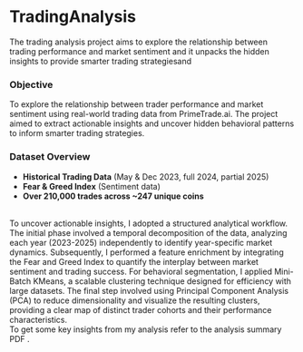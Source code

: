 # TradingAnalysis
The trading analysis project aims to explore the relationship between trading performance and market sentiment and it unpacks the hidden insights to provide smarter trading strategiesand 
### **Objective**

To explore the relationship between trader performance and market sentiment using real-world trading data from PrimeTrade.ai. The project aimed to extract actionable insights and uncover hidden behavioral patterns to inform smarter trading strategies.

### **Dataset Overview**

- **Historical Trading Data** (May & Dec 2023, full 2024, partial 2025)
- **Fear & Greed Index** (Sentiment data)
- **Over 210,000 trades across ~247 unique coins**
<br>
To uncover actionable insights, I adopted a structured analytical workflow. The initial phase involved a temporal decomposition of the data, analyzing each year (2023-2025) independently to identify year-specific market dynamics. Subsequently, I performed a feature enrichment by integrating the Fear and Greed Index to quantify the interplay between market sentiment and trading success. For behavioral segmentation, I applied Mini-Batch KMeans, a scalable clustering technique designed for efficiency with large datasets. The final step involved using Principal Component Analysis (PCA) to reduce dimensionality and visualize the resulting clusters, providing a clear map of distinct trader cohorts and their performance characteristics.
<br>
To get some key insights from my analysis refer to the analysis summary PDF .
